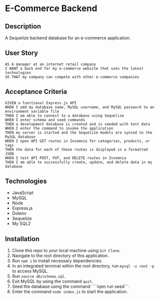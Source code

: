 # E-Commerce Backend
## Description
A Sequelize backend database for an e-commerce application.
## User Story
```
AS A manager at an internet retail company
I WANT a back end for my e-commerce website that uses the latest technologies
SO THAT my company can compete with other e-commerce companies
```
## Acceptance Criteria
```
GIVEN a functional Express.js API
WHEN I add my database name, MySQL username, and MySQL password to an environment variable file
THEN I am able to connect to a database using Sequelize
WHEN I enter schema and seed commands
THEN a development database is created and is seeded with test data
WHEN I enter the command to invoke the application
THEN my server is started and the Sequelize models are synced to the MySQL database
WHEN I open API GET routes in Insomnia for categories, products, or tags
THEN the data for each of these routes is displayed in a formatted JSON
WHEN I test API POST, PUT, and DELETE routes in Insomnia
THEN I am able to successfully create, update, and delete data in my database
```
## Technologies
- JavaScript
- MySQL
- Node
- Express.js
- Dotenv
- Sequelize
- My SQL2
## Installation
1. Clone this repo to your local machine using ```Git Clone```.
2. Navigate to the root directory of this application.
3. Run ```npm i``` to install necessary dependencies.
4. In an integrated terminal within the root directory, run ```mysql -u root -p``` to access MySQL.
5. Run ```source db/schema.sql```.
6. Exit MySQL by using the command ```quit```.
7. Seed the database using the command ````npm run seed```.
8. Enter the command ```node index.js``` to start the application.

